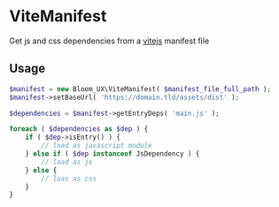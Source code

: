 # ViteManifest

Get js and css dependencies from a [vitejs](https://vitejs.dev/) manifest file

## Usage

```php
$manifest = new Bloom_UX\ViteManifest( $manifest_file_full_path );
$manifest->setBaseUrl( 'https://domain.tld/assets/dist' );

$dependencies = $manifest->getEntryDeps( 'main.js' );

foreach ( $dependencies as $dep ) {
	if ( $dep->isEntry() ) {
		// load as javascript module
	} else if ( $dep instanceof JsDependency ) {
		// load as js
	} else {
		// loas as css
	}
}
```
